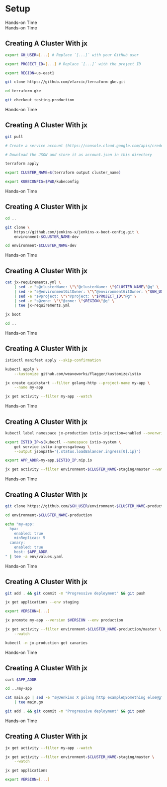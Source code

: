 <!-- .slide: class="center dark" -->
<!-- .slide: data-background="../img/background/hands-on.jpg" -->
# Setup

<div class="label">Hands-on Time</div>


<!-- .slide: class="dark" -->
<div class="eyebrow"> </div>
<div class="label">Hands-on Time</div>

## Creating A Cluster With jx

```bash
export GH_USER=[...] # Replace `[...]` with your GitHub user

export PROJECT_ID=[...] # Replace `[...]` with the project ID

export REGION=us-east1

git clone https://github.com/vfarcic/terraform-gke.git

cd terraform-gke

git checkout testing-production
```


<!-- .slide: class="dark" -->
<div class="eyebrow"> </div>
<div class="label">Hands-on Time</div>

## Creating A Cluster With jx

```bash
git pull

# Create a service account (https://console.cloud.google.com/apis/credentials/serviceaccountkey)

# Download the JSON and store it as account.json in this directory

terraform apply

export CLUSTER_NAME=$(terraform output cluster_name)

export KUBECONFIG=$PWD/kubeconfig
```


<!-- .slide: class="dark" -->
<div class="eyebrow"> </div>
<div class="label">Hands-on Time</div>

## Creating A Cluster With jx

```bash
cd ..

git clone \
    https://github.com/jenkins-x/jenkins-x-boot-config.git \
    environment-$CLUSTER_NAME-dev

cd environment-$CLUSTER_NAME-dev
```


<!-- .slide: class="dark" -->
<div class="eyebrow"> </div>
<div class="label">Hands-on Time</div>

## Creating A Cluster With jx

```bash
cat jx-requirements.yml \
    | sed -e "s@clusterName: \"\"@clusterName: \"$CLUSTER_NAME\"@g" \
    | sed -e "s@environmentGitOwner: \"\"@environmentGitOwner: \"$GH_USER\"@g" \
    | sed -e "s@project: \"\"@project: \"$PROJECT_ID\"@g" \
    | sed -e "s@zone: \"\"@zone: \"$REGION\"@g" \
    | tee jx-requirements.yml

jx boot

cd ..
```


<!-- .slide: class="dark" -->
<div class="eyebrow"> </div>
<div class="label">Hands-on Time</div>

## Creating A Cluster With jx

```bash
istioctl manifest apply --skip-confirmation

kubectl apply \
    --kustomize github.com/weaveworks/flagger/kustomize/istio

jx create quickstart --filter golang-http --project-name my-app \
    --name my-app

jx get activity --filter my-app --watch
```


<!-- .slide: class="dark" -->
<div class="eyebrow"> </div>
<div class="label">Hands-on Time</div>

## Creating A Cluster With jx

```bash
kubectl label namespace jx-production istio-injection=enabled --overwrite

export ISTIO_IP=$(kubectl --namespace istio-system \
    get service istio-ingressgateway \
    --output jsonpath='{.status.loadBalancer.ingress[0].ip}')

export APP_ADDR=my-app.$ISTIO_IP.nip.io

jx get activity --filter environment-$CLUSTER_NAME-staging/master --watch
```


<!-- .slide: class="dark" -->
<div class="eyebrow"> </div>
<div class="label">Hands-on Time</div>

## Creating A Cluster With jx

```bash
git clone https://github.com/$GH_USER/environment-$CLUSTER_NAME-production.git

cd environment-$CLUSTER_NAME-production

echo "my-app:
  hpa:
    enabled: true
    minReplicas: 5
  canary:
    enabled: true
    host: $APP_ADDR
" | tee -a env/values.yaml
```


<!-- .slide: class="dark" -->
<div class="eyebrow"> </div>
<div class="label">Hands-on Time</div>

## Creating A Cluster With jx

```bash
git add . && git commit -m "Progressive deployment" && git push

jx get applications --env staging

export VERSION=[...]

jx promote my-app --version $VERSION --env production

jx get activity --filter environment-$CLUSTER_NAME-production/master \
    --watch

kubectl -n jx-production get canaries
```


<!-- .slide: class="dark" -->
<div class="eyebrow"> </div>
<div class="label">Hands-on Time</div>

## Creating A Cluster With jx

```bash
curl $APP_ADDR

cd ../my-app

cat main.go | sed -e "s@Jenkins X golang http example@Something else@g" \
    | tee main.go

git add . && git commit -m "Progressive deployment" && git push
```


<!-- .slide: class="dark" -->
<div class="eyebrow"> </div>
<div class="label">Hands-on Time</div>

## Creating A Cluster With jx

```bash
jx get activity --filter my-app --watch

jx get activity --filter environment-$CLUSTER_NAME-staging/master \
    --watch

jx get applications

export VERSION=[...]
```
